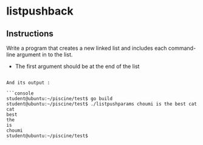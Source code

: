 # listpushback

## Instructions

Write a program that creates a new linked list and includes each command-line argument in to the list.

- The first argument should be at the end of the list 

```

And its output :

```console
student@ubuntu:~/piscine/test$ go build
student@ubuntu:~/piscine/test$ ./listpushparams choumi is the best cat
cat 
best
the
is
choumi
student@ubuntu:~/piscine/test$
```

